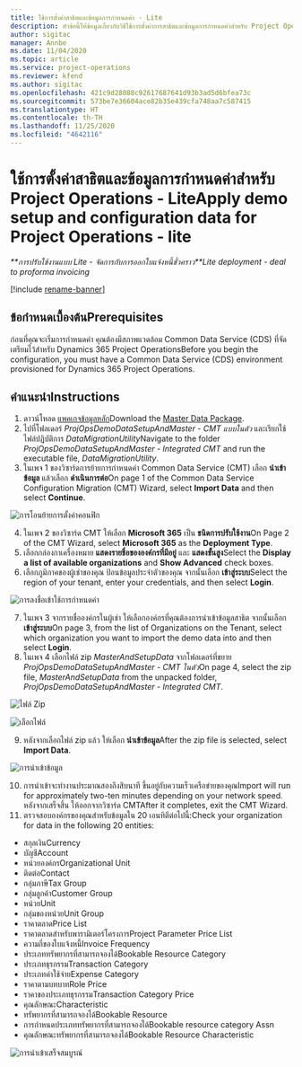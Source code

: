 ```yaml
---
title: ใช้การตั้งค่าสาธิตและข้อมูลการกำหนดค่า - Lite
description: หัวข้อนี้ให้ข้อมูลเกี่ยวกับวิธีใช้การตั้งค่าการสาธิตและข้อมูลการกำหนดค่าสำหรับ Project Operations
author: sigitac
manager: Annbe
ms.date: 11/04/2020
ms.topic: article
ms.service: project-operations
ms.reviewer: kfend
ms.author: sigitac
ms.openlocfilehash: 421c9d28088c92617687641d93b3ad5d6bfea73c
ms.sourcegitcommit: 573be7e36604ace82b35e439cfa748aa7c587415
ms.translationtype: HT
ms.contentlocale: th-TH
ms.lasthandoff: 11/25/2020
ms.locfileid: "4642116"
---
```

# <a name="apply-demo-setup-and-configuration-data-for-project-operations---lite"></a><span data-ttu-id="2f8f2-103">ใช้การตั้งค่าสาธิตและข้อมูลการกำหนดค่าสำหรับ Project Operations - Lite</span><span class="sxs-lookup"><span data-stu-id="2f8f2-103">Apply demo setup and configuration data for Project Operations - lite</span></span> 

<span data-ttu-id="2f8f2-104">_\*\*การปรับใช้งานแบบ Lite - จัดการกับการออกใบแจ้งหนี้ชั่วคราว_</span><span class="sxs-lookup"><span data-stu-id="2f8f2-104">_\*\*Lite deployment - deal to proforma invoicing_</span></span>

[!include [rename-banner](~/includes/cc-data-platform-banner.md)]

## <a name="prerequisites"></a><span data-ttu-id="2f8f2-105">ข้อกำหนดเบื้องต้น</span><span class="sxs-lookup"><span data-stu-id="2f8f2-105">Prerequisites</span></span>

<span data-ttu-id="2f8f2-106">ก่อนที่คุณจะเริ่มการกำหนดค่า คุณต้องมีสภาพแวดล้อม Common Data Service (CDS) ที่จัดเตรียมไว้สำหรับ Dynamics 365 Project Operations</span><span class="sxs-lookup"><span data-stu-id="2f8f2-106">Before you begin the configuration, you must have a Common Data Service (CDS) environment provisioned for Dynamics 365 Project Operations.</span></span>


## <a name="instructions"></a><span data-ttu-id="2f8f2-107">คำแนะนำ</span><span class="sxs-lookup"><span data-stu-id="2f8f2-107">Instructions</span></span>

1. <span data-ttu-id="2f8f2-108">ดาวน์โหลด [แพคเกจข้อมูลหลัก](https://download.microsoft.com/download/3/4/1/341bf279-a64f-4baa-af31-ce624859b518/ProjOpsSampleSetupData%20-%20CE%20only%20CMT.zip)</span><span class="sxs-lookup"><span data-stu-id="2f8f2-108">Download the [Master Data Package](https://download.microsoft.com/download/3/4/1/341bf279-a64f-4baa-af31-ce624859b518/ProjOpsSampleSetupData%20-%20CE%20only%20CMT.zip).</span></span> 
2. <span data-ttu-id="2f8f2-109">ไปที่โฟลเดอร์ *ProjOpsDemoDataSetupAndMaster - CMT แบบในตัว* และเรียกใช้ไฟล์ปฏิบัติการ *DataMigrationUtility*</span><span class="sxs-lookup"><span data-stu-id="2f8f2-109">Navigate to the folder *ProjOpsDemoDataSetupAndMaster - Integrated CMT* and run the executable file, *DataMigrationUtility*.</span></span>
3. <span data-ttu-id="2f8f2-110">ในเพจ 1 ของวิซาร์ดการย้ายการกำหนดค่า Common Data Service (CMT) เลือก **นำเข้าข้อมูล** แล้วเลือก **ดำเนินการต่อ**</span><span class="sxs-lookup"><span data-stu-id="2f8f2-110">On page 1 of the Common Data Service Configuration Migration (CMT) Wizard, select **Import Data** and then select **Continue**.</span></span>

![การโอนย้ายการตั้งค่าคอนฟิก](./media/1ConfigurationMigration.png)

4. <span data-ttu-id="2f8f2-112">ในเพจ 2 ของวิซาร์ด CMT ให้เลือก **Microsoft 365** เป็น **ชนิดการปรับใช้งาน**</span><span class="sxs-lookup"><span data-stu-id="2f8f2-112">On Page 2 of the CMT Wizard, select **Microsoft 365** as the **Deployment Type**.</span></span>
5. <span data-ttu-id="2f8f2-113">เลือกกล่องกาเครื่องหมาย **แสดงรายชื่อขององค์กรที่มีอยู่** และ **แสดงขั้นสูง**</span><span class="sxs-lookup"><span data-stu-id="2f8f2-113">Select the **Display a list of available organizations** and **Show Advanced** check boxes.</span></span>
6. <span data-ttu-id="2f8f2-114">เลือกภูมิภาคของผู้เช่าของคุณ ป้อนข้อมูลประจำตัวของคุณ จากนั้นเลือก **เข้าสู่ระบบ**</span><span class="sxs-lookup"><span data-stu-id="2f8f2-114">Select the region of your tenant, enter your credentials, and then select **Login**.</span></span>

![การลงชื่อเข้าใช้การกำหนดค่า](./media/2ConfigurationSignin.png)

7. <span data-ttu-id="2f8f2-116">ในเพจ 3 จากรายชื่อองค์กรในผู้เช่า ให้เลือกองค์กรที่คุณต้องการนำเข้าข้อมูลสาธิต จากนั้นเลือก **เข้าสู่ระบบ**</span><span class="sxs-lookup"><span data-stu-id="2f8f2-116">On page 3, from the list of Organizations on the Tenant, select which organization you want to import the demo data into and then select **Login**.</span></span>
8. <span data-ttu-id="2f8f2-117">ในเพจ 4 เลือกไฟล์ zip *MasterAndSetupData* จากโฟลเดอร์ที่ขยาย *ProjOpsDemoDataSetupAndMaster - CMT ในตัว*</span><span class="sxs-lookup"><span data-stu-id="2f8f2-117">On page 4, select the zip file, *MasterAndSetupData* from the unpacked folder, *ProjOpsDemoDataSetupAndMaster - Integrated CMT*.</span></span>

![ไฟล์ Zip](./media/3ZipFile.png)

![เลือกไฟล์](./media/4SelectAFile.png)

9. <span data-ttu-id="2f8f2-120">หลังจากเลือกไฟล์ zip แล้ว ให้เลือก **นำเข้าข้อมูล**</span><span class="sxs-lookup"><span data-stu-id="2f8f2-120">After the zip file is selected, select **Import Data**.</span></span>

![การนำเข้าข้อมูล](./media/5ImportData.png)

10. <span data-ttu-id="2f8f2-122">การนำเข้าจะทำงานประมาณสองถึงสิบนาที ขึ้นอยู่กับความเร็วเครือข่ายของคุณ</span><span class="sxs-lookup"><span data-stu-id="2f8f2-122">Import will run for approximately two-ten minutes depending on your network speed.</span></span> <span data-ttu-id="2f8f2-123">หลังจากเสร็จสิ้น ให้ออกจากวิซาร์ด CMT</span><span class="sxs-lookup"><span data-stu-id="2f8f2-123">After it completes, exit the CMT Wizard.</span></span> 
11. <span data-ttu-id="2f8f2-124">ตรวจสอบองค์กรของคุณสำหรับข้อมูลใน 20 เอนทิตีต่อไปนี้:</span><span class="sxs-lookup"><span data-stu-id="2f8f2-124">Check your organization for data in the following 20 entities:</span></span>

-   <span data-ttu-id="2f8f2-125">สกุลเงิน</span><span class="sxs-lookup"><span data-stu-id="2f8f2-125">Currency</span></span>
-   <span data-ttu-id="2f8f2-126">บัญชี</span><span class="sxs-lookup"><span data-stu-id="2f8f2-126">Account</span></span>
-   <span data-ttu-id="2f8f2-127">หน่วยองค์กร</span><span class="sxs-lookup"><span data-stu-id="2f8f2-127">Organizational Unit</span></span>
-   <span data-ttu-id="2f8f2-128">ติดต่อ</span><span class="sxs-lookup"><span data-stu-id="2f8f2-128">Contact</span></span>
-   <span data-ttu-id="2f8f2-129">กลุ่มภาษี</span><span class="sxs-lookup"><span data-stu-id="2f8f2-129">Tax Group</span></span>
-   <span data-ttu-id="2f8f2-130">กลุ่มลูกค้า</span><span class="sxs-lookup"><span data-stu-id="2f8f2-130">Customer Group</span></span>
-   <span data-ttu-id="2f8f2-131">หน่วย</span><span class="sxs-lookup"><span data-stu-id="2f8f2-131">Unit</span></span>
-   <span data-ttu-id="2f8f2-132">กลุ่มของหน่วย</span><span class="sxs-lookup"><span data-stu-id="2f8f2-132">Unit Group</span></span>
-   <span data-ttu-id="2f8f2-133">ราคาตลาด</span><span class="sxs-lookup"><span data-stu-id="2f8f2-133">Price List</span></span>
-   <span data-ttu-id="2f8f2-134">ราคาตลาดสำหรับพารามิเตอร์โครงการ</span><span class="sxs-lookup"><span data-stu-id="2f8f2-134">Project Parameter Price List</span></span> 
-   <span data-ttu-id="2f8f2-135">ความถี่ของใบแจ้งหนี้</span><span class="sxs-lookup"><span data-stu-id="2f8f2-135">Invoice Frequency</span></span>
-   <span data-ttu-id="2f8f2-136">ประเภททรัพยากรที่สามารถจองได้</span><span class="sxs-lookup"><span data-stu-id="2f8f2-136">Bookable Resource Category</span></span>
-   <span data-ttu-id="2f8f2-137">ประเภทธุรกรรม</span><span class="sxs-lookup"><span data-stu-id="2f8f2-137">Transaction Category</span></span>
-   <span data-ttu-id="2f8f2-138">ประเภทค่าใช้จ่าย</span><span class="sxs-lookup"><span data-stu-id="2f8f2-138">Expense Category</span></span>
-   <span data-ttu-id="2f8f2-139">ราคาตามบทบาท</span><span class="sxs-lookup"><span data-stu-id="2f8f2-139">Role Price</span></span>
-   <span data-ttu-id="2f8f2-140">ราคาของประเภทธุรกรรม</span><span class="sxs-lookup"><span data-stu-id="2f8f2-140">Transaction Category Price</span></span>
-   <span data-ttu-id="2f8f2-141">คุณลักษณะ</span><span class="sxs-lookup"><span data-stu-id="2f8f2-141">Characteristic</span></span>
-   <span data-ttu-id="2f8f2-142">ทรัพยากรที่สามารถจองได้</span><span class="sxs-lookup"><span data-stu-id="2f8f2-142">Bookable Resource</span></span>
-   <span data-ttu-id="2f8f2-143">การกำหนดประเภททรัพยากรที่สามารถจองได้</span><span class="sxs-lookup"><span data-stu-id="2f8f2-143">Bookable resource category Assn</span></span>
-   <span data-ttu-id="2f8f2-144">คุณลักษณะทรัพยากรที่สามารถจองได้</span><span class="sxs-lookup"><span data-stu-id="2f8f2-144">Bookable Resource Characteristic</span></span>

![การนำเข้าเสร็จสมบูรณ์](./media/6CompleteImport.png)
